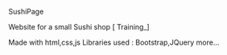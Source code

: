 SushiPage

Website for a small Sushi shop [ Training_]

Made with html,css,js
Libraries used : Bootstrap,JQuery more...

